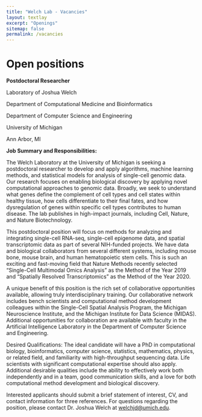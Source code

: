 ```yaml
---
title: "Welch Lab - Vacancies"
layout: textlay
excerpt: "Openings"
sitemap: false
permalink: /vacancies
---
```


# Open positions

**Postdoctoral Researcher**

Laboratory of Joshua Welch

Department of Computational Medicine and Bioinformatics

Department of Computer Science and Engineering

University of Michigan

Ann Arbor, MI

**Job Summary and Responsibilities:**

The Welch Laboratory at the University of Michigan is seeking a postdoctoral researcher to develop and apply algorithms, machine learning methods, and statistical models for analysis of single-cell genomic data. Our research focuses on enabling biological discovery by applying novel computational approaches to genomic data. Broadly, we seek to understand what genes define the complement of cell types and cell states within healthy tissue, how cells differentiate to their final fates, and how dysregulation of genes within specific cell types contributes to human disease. The lab publishes in high-impact journals, including Cell, Nature, and Nature Biotechnology.  

This postdoctoral position will focus on methods for analyzing and integrating single-cell RNA-seq, single-cell epigenome data, and spatial transcriptomic data as part of several NIH-funded projects. We have data and biological collaborators from several different systems, including mouse bone, mouse brain, and human hematopoietic stem cells. This is such an exciting and fast-moving field that Nature Methods recently selected “Single-Cell Multimodal Omics Analysis” as the Method of the Year 2019 and “Spatially Resolved Transcriptomics” as the Method of the Year 2020. 

A unique benefit of this position is the rich set of collaborative opportunities available, allowing truly interdisciplinary training. Our collaborative network includes bench scientists and computational method development colleagues within the Single-Cell Spatial Analysis Program, the Michigan Neuroscience Institute, and the Michigan Institute for Data Science (MIDAS). Additional opportunities for collaboration are available with faculty in the Artificial Intelligence Laboratory in the Department of Computer Science and Engineering.

Desired Qualifications:
The ideal candidate will have a PhD in computational biology, bioinformatics, computer science, statistics, mathematics, physics, or related field, and familiarity with high-throughput sequencing data. Life scientists with significant computational expertise should also apply. Additional desirable qualities include the ability to effectively work both independently and in a team, good communication skills, and a love for both computational method development and biological discovery.

Interested applicants should submit a brief statement of interest, CV, and contact information for three references.  For questions regarding the position, please contact Dr. Joshua Welch at welchjd@umich.edu.
